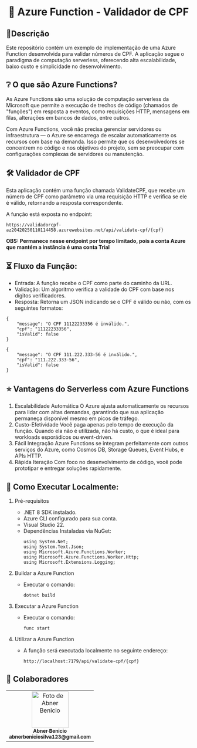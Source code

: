<h1 align=center> ﻿💠 Azure Function - Validador de CPF</h1>

 ## 📝Descrição
Este repositório contém um exemplo de implementação de uma Azure Function desenvolvida para validar números de CPF. A aplicação segue o paradigma de computação serverless, oferecendo alta escalabilidade, baixo custo e simplicidade no desenvolvimento.

## ❔ O que são Azure Functions?
As Azure Functions são uma solução de computação serverless da Microsoft que permite a execução de trechos de código (chamados de "funções") em resposta a eventos, como requisições HTTP, mensagens em filas, alterações em bancos de dados, entre outros.

Com Azure Functions, você não precisa gerenciar servidores ou infraestrutura — o Azure se encarrega de escalar automaticamente os recursos com base na demanda. Isso permite que os desenvolvedores se concentrem no código e nos objetivos do projeto, sem se preocupar com configurações complexas de servidores ou manutenção.

## 🛠️ Validador de CPF
Esta aplicação contém uma função chamada ValidateCPF, que recebe um número de CPF como parâmetro via uma requisição HTTP e verifica se ele é válido, retornando a resposta correspondente.

A função está exposta no endpoint:
```
https://validadorcpf-az20420250110114458.azurewebsites.net/api/validate-cpf/{cpf} 
```
<b>OBS: Permanece nesse endpoint por tempo limitado, pois a conta Azure que mantém a instância é uma conta Trial</b>

## ⏳ Fluxo da Função:
- Entrada: A função recebe o CPF como parte do caminho da URL.
- Validação: Um algoritmo verifica a validade do CPF com base nos dígitos verificadores.
- Resposta: Retorna um JSON indicando se o CPF é válido ou não, com os seguintes formatos:
```
{
    "message": "O CPF 11122233356 é inválido.",
    "cpf": "11122233356",
    "isValid": false
}
```
```
{
    "message": "O CPF 111.222.333-56 é inválido.",
    "cpf": "111.222.333-56",
    "isValid": false
}
```

## ⭐ Vantagens do Serverless com Azure Functions
1. Escalabilidade Automática
O Azure ajusta automaticamente os recursos para lidar com altas demandas, garantindo que sua aplicação permaneça disponível mesmo em picos de tráfego.
2. Custo-Efetividade
Você paga apenas pelo tempo de execução da função. Quando ela não é utilizada, não há custo, o que é ideal para workloads esporádicos ou event-driven.
3. Fácil Integração
Azure Functions se integram perfeitamente com outros serviços do Azure, como Cosmos DB, Storage Queues, Event Hubs, e APIs HTTP.
4. Rápida Iteração
Com foco no desenvolvimento de código, você pode prototipar e entregar soluções rapidamente.

## 🚀 Como Executar Localmente:
1. Pré-requisitos
   - .NET 8 SDK instalado.
   - Azure CLI configurado para sua conta.
   - Visual Studio 22.
   - Dependências Instaladas via NuGet:
     ```
     using System.Net;
     using System.Text.Json;
     using Microsoft.Azure.Functions.Worker;
     using Microsoft.Azure.Functions.Worker.Http;
     using Microsoft.Extensions.Logging;
     ```

2. Buildar a Azure Function
   - Executar o comando:
     ```
     dotnet build
     ```

3. Executar a Azure Function
   - Executar o comando:
     ```
     func start
     ```

4. Utilizar a Azure Function
   - A função será executada localmente no seguinte endereço:
     ```
     http://localhost:7179/api/validate-cpf/{cpf}
     ```

## :handshake: Colaboradores
<table>
  <tr>
    <td align="center">
      <a href="https://github.com/AbnerBenicio">
        <img src="https://avatars.githubusercontent.com/u/112874576?v=4" width="100px;" alt="Foto de Abner Benicio"/><br>
        <sub>
          <b>Abner Benicio</b><br>
          <b>abnerbeniciosilva123@gmail.com</b>
        </sub>
      </a>
    </td>
  </tr>
</table>
